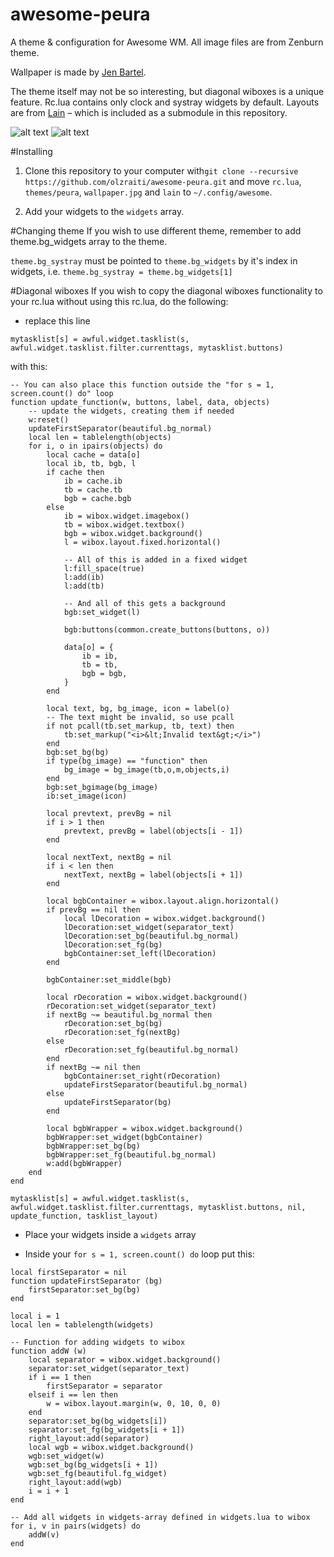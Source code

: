 # awesome-peura
A theme & configuration for Awesome WM. All image files are from Zenburn theme.

Wallpaper is made by [Jen Bartel](http://www.jenbartel.com/).

The theme itself may not be so interesting, but diagonal wiboxes is a unique feature. 
Rc.lua contains only clock and systray widgets by default. Layouts are from [Lain](https://github.com/copycat-killer/lain) – which is included as a submodule in this repository.

![alt text](https://raw.githubusercontent.com/olzraiti/awesome-peura/master/screenshot.png)
![alt text](https://raw.githubusercontent.com/olzraiti/awesome-peura/master/screenshot2.png)

#Installing
1. Clone this repository to your computer with`git clone --recursive https://github.com/olzraiti/awesome-peura.git` and move `rc.lua`, `themes/peura`, `wallpaper.jpg` and `lain` to `~/.config/awesome`.

2. Add your widgets to the `widgets` array.

#Changing theme
If you wish to use different theme, remember to add theme.bg_widgets array to the theme.

`theme.bg_systray` must be pointed to `theme.bg_widgets` by it's index in widgets, i.e. `theme.bg_systray = theme.bg_widgets[1]`

#Diagonal wiboxes
If you wish to copy the diagonal wiboxes functionality to your rc.lua without using this rc.lua, do the following:

* replace this line

`mytasklist[s] = awful.widget.tasklist(s, awful.widget.tasklist.filter.currenttags, mytasklist.buttons)`

with this:

```
-- You can also place this function outside the "for s = 1, screen.count() do" loop
function update_function(w, buttons, label, data, objects)
	-- update the widgets, creating them if needed
	w:reset()
	updateFirstSeparator(beautiful.bg_normal)
	local len = tablelength(objects)
	for i, o in ipairs(objects) do
		local cache = data[o]
		local ib, tb, bgb, l
		if cache then
			ib = cache.ib
			tb = cache.tb
			bgb = cache.bgb
		else
			ib = wibox.widget.imagebox()
			tb = wibox.widget.textbox()
			bgb = wibox.widget.background()
			l = wibox.layout.fixed.horizontal()

			-- All of this is added in a fixed widget
			l:fill_space(true)
			l:add(ib)
			l:add(tb)

			-- And all of this gets a background
			bgb:set_widget(l)

			bgb:buttons(common.create_buttons(buttons, o))

			data[o] = {
				ib = ib,
				tb = tb,
				bgb = bgb,
			}
		end

		local text, bg, bg_image, icon = label(o)
		-- The text might be invalid, so use pcall
		if not pcall(tb.set_markup, tb, text) then
			tb:set_markup("<i>&lt;Invalid text&gt;</i>")
		end
		bgb:set_bg(bg)
		if type(bg_image) == "function" then
			bg_image = bg_image(tb,o,m,objects,i)
		end
		bgb:set_bgimage(bg_image)
		ib:set_image(icon)

		local prevtext, prevBg = nil
		if i > 1 then
			prevtext, prevBg = label(objects[i - 1])
		end

		local nextText, nextBg = nil
		if i < len then
			nextText, nextBg = label(objects[i + 1])
		end

		local bgbContainer = wibox.layout.align.horizontal()
		if prevBg == nil then 
			local lDecoration = wibox.widget.background()
			lDecoration:set_widget(separator_text)
			lDecoration:set_bg(beautiful.bg_normal)
			lDecoration:set_fg(bg)
			bgbContainer:set_left(lDecoration)
		end

		bgbContainer:set_middle(bgb)

		local rDecoration = wibox.widget.background()
		rDecoration:set_widget(separator_text)
		if nextBg ~= beautiful.bg_normal then
			rDecoration:set_bg(bg)
			rDecoration:set_fg(nextBg)
		else
			rDecoration:set_fg(beautiful.bg_normal)
		end
		if nextBg ~= nil then
			bgbContainer:set_right(rDecoration)
			updateFirstSeparator(beautiful.bg_normal)
		else
			updateFirstSeparator(bg)
		end

		local bgbWrapper = wibox.widget.background()
		bgbWrapper:set_widget(bgbContainer)
		bgbWrapper:set_bg(bg)
		bgbWrapper:set_fg(beautiful.bg_normal)
		w:add(bgbWrapper)
	end
end

mytasklist[s] = awful.widget.tasklist(s, awful.widget.tasklist.filter.currenttags, mytasklist.buttons, nil, update_function, tasklist_layout)
```
* Place your widgets inside a ```widgets``` array

* Inside your ```for s = 1, screen.count() do``` loop put this:

```
local firstSeparator = nil
function updateFirstSeparator (bg)
	firstSeparator:set_bg(bg)
end

local i = 1 
local len = tablelength(widgets)

-- Function for adding widgets to wibox
function addW (w)
	local separator = wibox.widget.background()
	separator:set_widget(separator_text)
	if i == 1 then
		firstSeparator = separator
	elseif i == len then
		w = wibox.layout.margin(w, 0, 10, 0, 0)
	end
	separator:set_bg(bg_widgets[i])
	separator:set_fg(bg_widgets[i + 1])
	right_layout:add(separator)
	local wgb = wibox.widget.background()
	wgb:set_widget(w)
	wgb:set_bg(bg_widgets[i + 1])
	wgb:set_fg(beautiful.fg_widget)
	right_layout:add(wgb)
	i = i + 1
end

-- Add all widgets in widgets-array defined in widgets.lua to wibox
for i, v in pairs(widgets) do
	addW(v)
end
```
